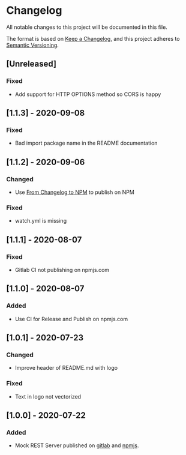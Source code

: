 # Changelog
All notable changes to this project will be documented in this file.

The format is based on [Keep a Changelog](https://keepachangelog.com/en/1.0.0/),
and this project adheres to [Semantic Versioning](https://semver.org/spec/v2.0.0.html).

## [Unreleased]
### Fixed
- Add support for HTTP OPTIONS method so CORS is happy

## [1.1.3] - 2020-09-08
### Fixed
- Bad import package name in the README documentation

## [1.1.2] - 2020-09-06
### Changed
- Use [From Changelog to NPM](https://gitlab.com/GuilleW/from-changelog-to-npm) to publish on NPM
### Fixed
- watch.yml is missing

## [1.1.1] - 2020-08-07
### Fixed
- Gitlab CI not publishing on npmjs.com

## [1.1.0] - 2020-08-07
### Added
- Use CI for Release and Publish on npmjs.com

## [1.0.1] - 2020-07-23
### Changed
- Improve header of README.md with logo
### Fixed
- Text in logo not vectorized

## [1.0.0] - 2020-07-22
### Added
- Mock REST Server published on [gitlab](https://gitlab.com/GuilleW/mock-rest-server) and [npmjs](https://www.npmjs.com/package/mock-rest-server).
